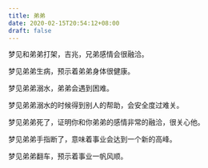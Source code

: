 ```yaml
---
title: 弟弟
date: 2020-02-15T20:54:12+08:00
draft: false
---
```


梦见和弟弟打架，吉兆，兄弟感情会很融洽。<br>


梦见弟弟生病，预示着弟弟身体很健康。<br>


梦见弟弟溺水，弟弟会遇到困难。<br>


梦见弟弟溺水的时候得到别人的帮助，会安全度过难关。<br>


梦见弟弟死了，证明你和你弟弟的感情非常的融洽，很关心他。<br>


梦见弟弟手指断了，意味着事业会达到一个新的高峰。<br>


梦见弟弟翻车，预示着事业一帆风顺。<br>
